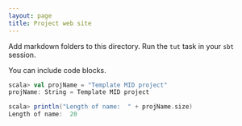 ```yaml
---
layout: page
title: Project web site
---
```



Add markdown folders to this directory.  Run the `tut` task in your `sbt` session.

You can include code blocks.

```scala
scala> val projName = "Template MID project"
projName: String = Template MID project

scala> println("Length of name:  " + projName.size)
Length of name:  20
```
